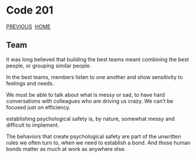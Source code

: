# Code 201

[PREVIOUS](https://dinaalsaid.github.io/code201reading/class-14a) &nbsp;[HOME](https://dinaalsaid.github.io/reading-notes/)  

## Team

It was long believed that building the best teams meant combining the best people, or grouping similar people.

In the best teams, members listen to one another and show sensitivity to feelings and needs.

We must be able to talk about what is messy or sad, to have hard conversations with colleagues who are driving us crazy. We can’t be focused just on efficiency.

establishing psychological safety is, by nature, somewhat messy and difficult to implement.

The behaviors that create psychological safety are part of the unwritten rules we often turn to, when we need to establish a bond. And those human bonds matter as much at work as anywhere else.

